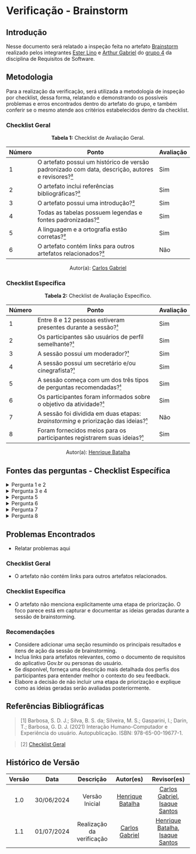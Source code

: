# Verificação - Brainstorm

## Introdução

Nesse documento será relatado a inspeção feita no artefato [Brainstorm](https://requisitos-de-software.github.io/2024.1-Gov.br/#/elicitacao/brainstorm) realizado pelos integrantes [Ester Lino](https://github.com/esteerlino) e [Arthur Gabriel](https://github.com/ArthurGabrieel) do [grupo 4](https://github.com/Requisitos-de-Software/2024.1-Gov.br) da disciplina de Requisitos de Software.

## Metodologia

Para a realização da verificação, será utilizada a metodologia de inspeção por checklist, dessa forma, relatando e demonstrando os possíveis problemas e erros encontrados dentro do artefato do grupo, e também conferir se o mesmo atende aos critérios estabelecidos dentro da checklist.

### Checklist Geral

<font><p style="text-align: center">**Tabela 1:** Checklist de Avaliação Geral.</p></font>

| Número  | Ponto                                                                                                           | Avaliação         |
|-----|----------------------------------------------------------------------------------------------------------------------|------------------|
| 1   | O artefato possui um histórico de versão padronizado com data, descrição, autores e revisores?[²](#ref2)                       |        Sim       |
| 2   | O artefato inclui referências bibliográficas?[²](#ref2)                                                                        |        Sim       |
| 3   | O artefato possui uma introdução?[²](#ref2)                                                                                    |        Sim       |
| 4   | Todas as tabelas possuem legendas e fontes padronizadas?[²](#ref2)                                                             |        Sim       |
| 5  | A linguagem e a ortografia estão corretas?[²](#ref2)                                                                            |        Sim       |
| 6  | O artefato contém links para outros artefatos relacionados?[²](#ref2)                                                           |        Não       |

<div align="center">Autor(a): <a href="https://github.com/TheCarlosRamos">Carlos Gabriel</a></div>


### Checklist Específica

<font><p style="text-align: center">**Tabela 2:** Checklist de Avaliação Específico.</p></font>

| Número | Ponto | Avaliação |
| ------------- | ------------- | ------------- |
| 1 | Entre 8 e 12 pessoas estiveram presentes durante a sessão?[¹](#ref1) | Sim |
| 2 | Os participantes são usuários de perfil semelhante?[¹](#ref1) | Sim |
| 3 | A sessão possui um moderador?[¹](#ref1) | Sim |
| 4 | A sessão possui um secretário e/ou cinegrafista?[¹](#ref1) | Sim | 
| 5 | A sessão começa com um dos três tipos de perguntas recomendadas?[¹](#ref1) | Sim |
| 6 | Os participantes foram informados sobre o objetivo da atividade?[¹](#ref1) | Sim |
| 7 | A sessão foi dividida em duas etapas: *brainstorming* e priorização das ideias?[¹](#ref1) | Não |
| 8 | Foram fornecidos meios para os participantes registrarem suas ideias?[¹](#ref1) | Sim |
<div align="center">Autor(a): <a href="https://github.com/HeBatalha">Henrique Batalha</a></div>

## Fontes das perguntas - Checklist Específica

</details>
<details><summary>Pergunta 1 e 2</summary>
<img src="assets/verificacao/brainstorm1.png" alt="ref" width="700"/>
</details>

</details>
<details><summary>Pergunta 3 e 4</summary>
<img src="assets/verificacao/brainstorm2.png" alt="ref" width="700"/>
</details>

</details>
<details><summary>Pergunta 5</summary>
<img src="assets/verificacao/brainstorm3.png" alt="ref" width="700"/>
</details>

</details>
<details><summary>Pergunta 6</summary>
<img src="assets/verificacao/brainstorm4.png" alt="ref" width="700"/>
</details>

</details>
<details><summary>Pergunta 7</summary>
<img src="assets/verificacao/brainstorm5.png" alt="ref" width="700"/>
</details>

</details>
<details><summary>Pergunta 8</summary>
<img src="assets/verificacao/brainstorm6.png" alt="ref" width="700"/>
</details>

## Problemas Encontrados

- Relatar problemas aqui

### Checklist Geral
- O artefato não contém links para outros artefatos relacionados.

### Checklist Específica
- O artefato não menciona explicitamente uma etapa de priorização. O foco parece está em capturar e documentar as ideias geradas durante a sessão de brainstorming.

### Recomendações
- Considere adicionar uma seção resumindo os principais resultados e itens de ação da sessão de brainstorming.
- Inclua links para artefatos relevantes, como o documento de requisitos do aplicativo Gov.br ou personas do usuário.
- Se disponível, forneça uma descrição mais detalhada dos perfis dos participantes para entender melhor o contexto do seu feedback.
- Elabore a decisão de não incluir uma etapa de priorização e explique como as ideias geradas serão avaliadas posteriormente.

## Referências Bibliográficas

<a id="ref1"></a>

> [1] Barbosa, S. D. J.; Silva, B. S. da; Silveira, M. S.; Gasparini, I.; Darin, T.; Barbosa, G. D. J. (2021)
Interação Humano-Computador e Experiência do usuário. Autopublicação. ISBN: 978-65-00-19677-1.

<a id="ref2"></a>

> [2] [Checklist Geral](verificacao/grupo_4/verificacao_grupo4.md#metodologia)

## Histórico de Versão

| Versão |    Data    |                      Descrição                      |      Autor(es)      | Revisor(es)  |
| :----: | :--------: | :-------------------------------------------------: | :-----------------: | :----------: |
|  1.0   | 30/06/2024 | Versão Inicial | [Henrique Batalha](https://github.com/HeBatalha) | [Carlos Gabriel](https://github.com/TheCarlosRamos), [Isaque Santos](https://github.com/IsaqueSH) |
|  1.1   | 01/07/2024 | Realização da verificação | [Carlos Gabriel](https://github.com/TheCarlosRamos)  | [Henrique Batalha](https://github.com/HeBatalha), [Isaque Santos](https://github.com/IsaqueSH) |

